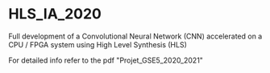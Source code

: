 # HLS_IA_2020
Full development of a Convolutional Neural Network (CNN) accelerated on a CPU / FPGA system using High Level Synthesis (HLS)

For detailed info refer to the pdf "Projet_GSE5_2020_2021"
